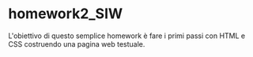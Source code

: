 # homework2_SIW
L'obiettivo di questo semplice homework è fare i primi passi con HTML e CSS costruendo una pagina web testuale.
